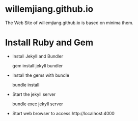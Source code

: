 # willemjiang.github.io
The Web Site of willemjiang.github.io is based on minima them.

# Install Ruby and Gem

* Install Jekyll and Bundler

    gem install jekyll bundler

* Install the gems with bundle

    bundle install

* Start the jekyll server

    bundle exec jekyll server

* Start web browser to access http://localhost:4000
